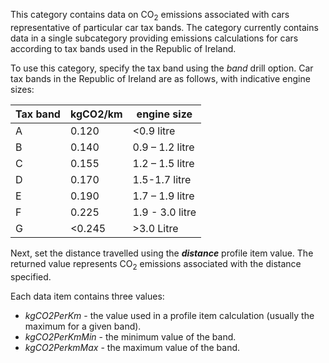 This category contains data on CO<sub>2</sub> emissions associated with cars
representative of particular car tax bands. The category currently
contains data in a single subcategory providing emissions calculations
for cars according to tax bands used in the Republic of Ireland.

To use this category, specify the tax band using the *band* drill
option. Car tax bands in the Republic of Ireland are as follows, with
indicative engine sizes:

<table>
<thead>
<tr class="header">
<th>Tax band</th>
<th>kgCO2/km</th>
<th>engine size</th>
</tr>
</thead>
<tbody>
<tr class="odd">
<td>A</td>
<td>0.120</td>
<td>&lt;0.9 litre</td>
</tr>
<tr class="even">
<td>B</td>
<td>0.140</td>
<td>0.9 – 1.2 litre</td>
</tr>
<tr class="odd">
<td>C</td>
<td>0.155</td>
<td>1.2 – 1.5 litre</td>
</tr>
<tr class="even">
<td>D</td>
<td>0.170</td>
<td>1.5-1.7 litre</td>
</tr>
<tr class="odd">
<td>E</td>
<td>0.190</td>
<td>1.7 – 1.9 litre</td>
</tr>
<tr class="even">
<td>F</td>
<td>0.225</td>
<td>1.9 - 3.0 litre</td>
</tr>
<tr class="odd">
<td>G</td>
<td>&lt;0.245</td>
<td>&gt;3.0 Litre</td>
</tr>
</tbody>
</table>

Next, set the distance travelled using the ***distance*** profile item
value. The returned value represents CO<sub>2</sub> emissions associated with
the distance specified.

Each data item contains three values:

  - *kgCO2PerKm* - the value used in a profile item calculation (usually
    the maximum for a given band).
  - *kgCO2PerKmMin* - the minimum value of the band.
  - *kgCO2PerkmMax* - the maximum value of the band.
